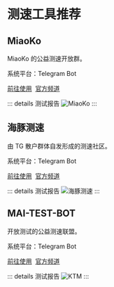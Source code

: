 # 测速工具推荐

<p></p>
<ClientOnly>
    <AdsCarousel />
</ClientOnly>

## MiaoKo

MiaoKo 的公益测速开放群。

系统平台：Telegram Bot

[前往使用](https://t.me/FFQMiaokoPublic)&nbsp;
[官方频道](https://t.me/ffq_la)

::: details 测试报告
<ClientOnly>
    <Img
        src="/images/app/speed/miaoko.webp"
        alt="MiaoKo"
    />
</ClientOnly>
:::

## 海豚测速

由 TG 散户群体自发形成的测速社区。

系统平台：Telegram Bot

[前往使用](https://t.me/haitunspeed)&nbsp;
[官方频道](https://t.me/haitun_channel)

::: details 测试报告
<ClientOnly>
    <Img
        src="/images/app/speed/hai-tun-ce-su.webp"
        alt="海豚测速"
    />
</ClientOnly>
:::

## MAI-TEST-BOT

开放测试的公益测速联盟。

系统平台：Telegram Bot

[前往使用](https://t.me/Bronya_02)&nbsp;
[官方频道](https://t.me/guyingcs)

::: details 测试报告
<ClientOnly>
    <Img
        src="/images/app/speed/ktm.webp"
        alt="KTM"
    />
</ClientOnly>
:::